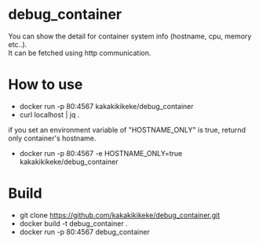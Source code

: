 # debug_container

You can show the detail for container system info (hostname, cpu, memory etc..).  
It can be fetched using http communication.

# How to use
* docker run -p 80:4567 kakakikikeke/debug_container
* curl localhost | jq .

if you set an environment variable of "HOSTNAME_ONLY" is true, returnd only container's hostname.

* docker run -p 80:4567 -e HOSTNAME_ONLY=true kakakikikeke/debug_container

# Build
* git clone https://github.com/kakakikikeke/debug_container.git
* docker build -t debug_container .
* docker run -p 80:4567 debug_container
